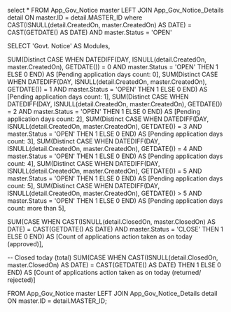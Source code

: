 select * FROM App_Gov_Notice master
LEFT JOIN App_Gov_Notice_Details detail
  ON master.ID = detail.MASTER_ID where
   CAST(ISNULL(detail.CreatedOn, master.CreatedOn) AS DATE) = CAST(GETDATE() AS DATE) AND master.Status = 'OPEN'



SELECT 
  'Govt. Notice' AS Modules,


  SUM(Distinct CASE WHEN DATEDIFF(DAY, ISNULL(detail.CreatedOn, master.CreatedOn), GETDATE()) = 0 AND master.Status = 'OPEN' THEN 1 ELSE 0 END) AS [Pending application days count: 0],
  SUM(Distinct CASE WHEN DATEDIFF(DAY, ISNULL(detail.CreatedOn, master.CreatedOn), GETDATE()) = 1 AND master.Status = 'OPEN' THEN 1 ELSE 0 END) AS [Pending application days count: 1],
  SUM(Distinct CASE WHEN DATEDIFF(DAY, ISNULL(detail.CreatedOn, master.CreatedOn), GETDATE()) = 2 AND master.Status = 'OPEN' THEN 1 ELSE 0 END) AS [Pending application days count: 2],
  SUM(Distinct CASE WHEN DATEDIFF(DAY, ISNULL(detail.CreatedOn, master.CreatedOn), GETDATE()) = 3 AND master.Status = 'OPEN' THEN 1 ELSE 0 END) AS [Pending application days count: 3],
  SUM(Distinct CASE WHEN DATEDIFF(DAY, ISNULL(detail.CreatedOn, master.CreatedOn), GETDATE()) = 4 AND master.Status = 'OPEN' THEN 1 ELSE 0 END) AS [Pending application days count: 4],
  SUM(Distinct CASE WHEN DATEDIFF(DAY, ISNULL(detail.CreatedOn, master.CreatedOn), GETDATE()) = 5 AND master.Status = 'OPEN' THEN 1 ELSE 0 END) AS [Pending application days count: 5],
  SUM(Distinct CASE WHEN DATEDIFF(DAY, ISNULL(detail.CreatedOn, master.CreatedOn), GETDATE()) > 5 AND master.Status = 'OPEN' THEN 1 ELSE 0 END) AS [Pending application days count: more than 5],


  SUM(CASE WHEN CAST(ISNULL(detail.ClosedOn, master.ClosedOn) AS DATE) = CAST(GETDATE() AS DATE) AND master.Status = 'CLOSE' THEN 1 ELSE 0 END) AS [Count of applications action taken as on today (approved)],

  -- Closed today (total)
  SUM(CASE WHEN CAST(ISNULL(detail.ClosedOn, master.ClosedOn) AS DATE) = CAST(GETDATE() AS DATE) THEN 1 ELSE 0 END) AS [Count of applications action taken as on today (returned/ rejected)]

FROM App_Gov_Notice master
LEFT JOIN App_Gov_Notice_Details detail
  ON master.ID = detail.MASTER_ID;
